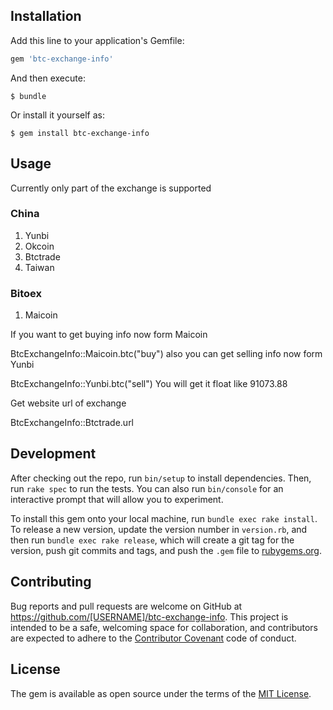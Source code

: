 ## Installation

Add this line to your application's Gemfile:

```ruby
gem 'btc-exchange-info'
```

And then execute:

    $ bundle

Or install it yourself as:

    $ gem install btc-exchange-info

## Usage

Currently only part of the exchange is supported

### China

1. Yunbi
1. Okcoin
1. Btctrade
1. Taiwan

### Bitoex
1. Maicoin

If you want to get buying info now form Maicoin

BtcExchangeInfo::Maicoin.btc("buy")
also you can get selling info now form Yunbi

BtcExchangeInfo::Yunbi.btc("sell")
You will get it float like 91073.88

Get website url of exchange

BtcExchangeInfo::Btctrade.url

## Development

After checking out the repo, run `bin/setup` to install dependencies. Then, run `rake spec` to run the tests. You can also run `bin/console` for an interactive prompt that will allow you to experiment.

To install this gem onto your local machine, run `bundle exec rake install`. To release a new version, update the version number in `version.rb`, and then run `bundle exec rake release`, which will create a git tag for the version, push git commits and tags, and push the `.gem` file to [rubygems.org](https://rubygems.org).

## Contributing

Bug reports and pull requests are welcome on GitHub at https://github.com/[USERNAME]/btc-exchange-info. This project is intended to be a safe, welcoming space for collaboration, and contributors are expected to adhere to the [Contributor Covenant](http://contributor-covenant.org) code of conduct.

## License

The gem is available as open source under the terms of the [MIT License](http://opensource.org/licenses/MIT).
